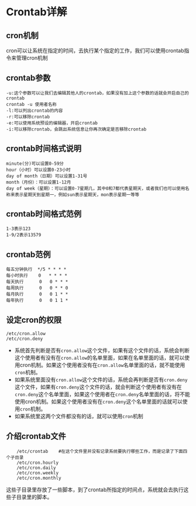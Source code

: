 # Crontab详解

## cron机制

cron可以让系统在指定的时间，去执行某个指定的工作，我们可以使用crontab指令来管理cron机制

## crontab参数

    -u:这个参数可以让我们去编辑其他人的crontab，如果没有加上这个参数的话就会开启自己的crontab
    crontab -u 使用者名称
    -l:可以列出crontab的内容
    -r:可以移除crontab
    -e:可以使用系统预设的编辑器，开启crontab
    -i:可以移除crontab，会跳出系统信息让你再次确定是否移除crontab

## crontab时间格式说明


    minute(分)可以设置0-59分
    hour（小时）可以设置0-23小时
    day of month（日期）可以设置1-31号
    month（月份）：可以设置1-12月
    day of week（星期）：可以设置0-7星期几，其中0和7都代表星期天，或者我们也可以使用名称来表示星期天到星期一，例如sun表示星期天，mon表示星期一等等

## crontab时间格式范例

    1-3表示123
    1-9/2表示13579

## crontab范例

    每五分钟执行  */5 * * * *
    每小时执行    0   * * * *
    每天执行      0   0 * * *
    每周执行      0   0 * * 0
    每月执行      0   0 1 * *
    每年执行      0   0 1 1 *


## 设定cron的权限


    /etc/cron.allow
    /etc/cron.deny


- 系统首先判断是否有`cron.allow`这个文件，如果有这个文件的话，系统会判断这个使用者有没有在`cron.allow`的名单里面，如果在名单里面的话，就可以使用cron机制。如果这个使用者没有在`cron.allow`名单里面的话，就不能使用`cron`机制。
- 如果系统里面没有`cron.allow`这个文件的话，系统会再判断是否有`cron.deny`这个文件，如果有`cron.deny`这个文件的话，就会判断这个使用者有没有在`cron.deny`这个名单里面，如果这个使用者在`cron.deny`名单里面的话，将不能使用cron机制。如果这个使用者没有在`cron.deny`这个名单里面的话就可以使用`cron`机制。
- 如果系统里这两个文件都没有的话，就可以使用`cron`机制

## 介绍crontab文件

        /etc/crontab    #在这个文件里并没有记录系统要执行哪些工作，而是记录了下面四个子目录
        /etc/cron.hourly
        /etc/cron.daily
        /etc/cron.weekly
        /etc/cron.monthly
        
这些子目录里存放了一些脚本，到了crontab所指定的时间点，系统就会去执行这些子目录里的脚本。